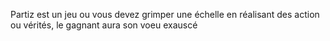 Partiz est un jeu ou vous devez grimper une échelle en réalisant des action ou vérités, le gagnant aura son voeu exauscé
